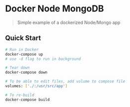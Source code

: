 # Docker Node MongoDB 

> Simple example of a dockerized Node/Mongo app


## Quick Start

```bash
# Run in Docker
docker-compose up
# use -d flag to run in background

# Tear down
docker-compose down

# To be able to edit files, add volume to compose file
volumes: ['./:/usr/src/app']

# To re-build
docker-compose build
```
